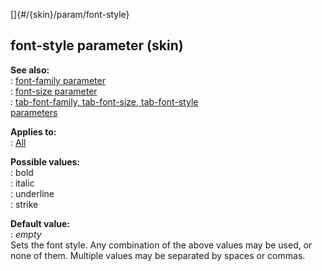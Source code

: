 []{#/{skin}/param/font-style}    
## font-style parameter (skin)    
**See also:**    
:   [font-family parameter](/ref/%7Bskin%7D/param/font-family)    
:   [font-size parameter](/ref/%7Bskin%7D/param/font-size)    
:   [tab-font-family, tab-font-size, tab-font-style    
    parameters](/ref/%7Bskin%7D/param/tab-font)    
<!-- -->    
**Applies to:**    
:   [All](/ref/%7Bskin%7D/control)    
<!-- -->    
**Possible values:**    
:   bold    
:   italic    
:   underline    
:   strike    
<!-- -->    
**Default value:**    
:   *empty*    
Sets the font style. Any combination of the above values may be used, or    
none of them. Multiple values may be separated by spaces or commas.  